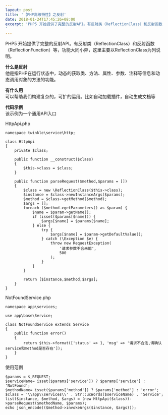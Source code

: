 ```yaml
---  
layout: post  
title: '【PHP高级特性】之反射'  
date: 2018-01-24T17:45:26+08:00  
excerpt: 'PHP5 开始提供了完整的反射API。有反射类（ReflectionClass）和反射函数（ReflectionFunction）等，功能大同小异，这里主要以ReflectionClass为列说明。
'  
---  
```


PHP5 开始提供了完整的反射API。有反射类（ReflectionClass）和反射函数（ReflectionFunction）等，功能大同小异，这里主要以ReflectionClass为列说明。

**什么是反射**  
他是指PHP在运行状态中，动态的获取类、方法、属性、参数、注释等信息和动态调用对象的方法的功能。

**有什么用**  
可以帮助我们构建复杂的，可扩的运用。比如自动加载插件，自动生成文档等

**代码示例**  
该示例为一个通用API入口

HttpApi.php

```
namespace twinkle\service\http;

class HttpApi
{
    private $class;

    public function __construct($class)
    {
        $this->class = $class;
    }

    public function parseRequest($method,$params = [])
    {
        $class = new \ReflectionClass($this->class);
        $instance = $class->newInstanceArgs($params);
        $method = $class->getMethod($method);
        $args = [];
        foreach ($method->getParameters() as $param) {
            $name = $param->getName();
            if (isset($params[$name])) {
                $args[$name] = $params[$name];
            } else {
                try {
                    $args[$name] = $param->getDefaultValue();
                } catch (\Exception $e) {
                    throw new RequestException(
                        '请求参数不合未能',
                        500
                    );
                }
            }
        }

        return [$instance,$method,$args];
    }
}
```

NotFoundService.php

```
namespace app\services;

use app\base\Service;

class NotFoundService extends Service
{
    public function error()
    {
        return $this->format(['status' => 1, 'msg' => '请求不合法,请确认service和method是否存在']);
    }
}
```

使用范例

```
$params = $_REQUEST;
$serviceName= isset($params['service']) ? $params['service'] : 'NotFound';
$methodName= isset($params['method']) ? $params['method'] : 'error';
$class = '\\app\\services\\' . Str::ucWords($serviceName) . 'Service';
list($instance, $method, $args) = (new HttpApi($class))->parseRequest($methodName, $params);
echo json_encode(($method->invokeArgs($instance, $args)));
```
